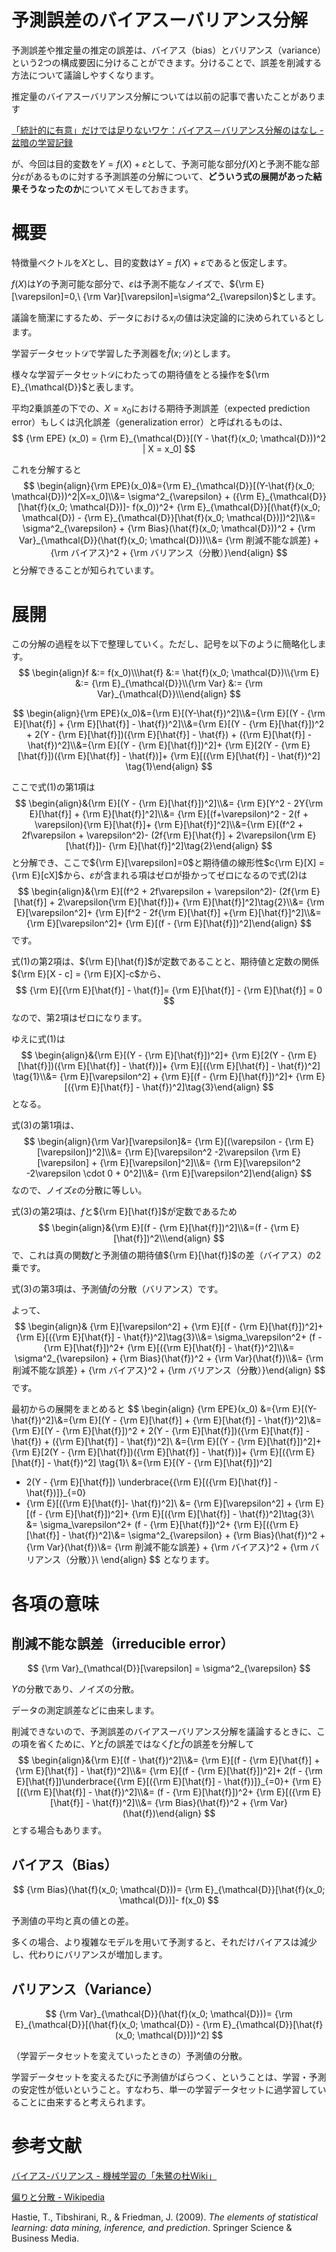 # 予測誤差のバイアスーバリアンス分解

予測誤差や推定量の推定の誤差は、バイアス（bias）とバリアンス（variance）という2つの構成要因に分けることができます。分けることで、誤差を削減する方法について議論しやすくなります。



推定量のバイアスーバリアンス分解については以前の記事で書いたことがあります

[「統計的に有意」だけでは足りないワケ：バイアス－バリアンス分解のはなし - 盆暗の学習記録](https://nigimitama.hatenablog.jp/entry/2018/11/24/062732)

が、今回は目的変数を$Y=f(X) + \varepsilon$として、予測可能な部分$f(X)$と予測不能な部分$\varepsilon$があるものに対する予測誤差の分解について、**どういう式の展開があった結果そうなったのか**についてメモしておきます。



# 概要

特徴量ベクトルを$X$とし、目的変数は$Y=f(X) + \varepsilon$であると仮定します。

$f(X)$は$Y$の予測可能な部分で、$\varepsilon$は予測不能なノイズで、${\rm E}[\varepsilon]=0,\ {\rm Var}[\varepsilon]=\sigma^2_{\varepsilon}$とします。

議論を簡潔にするため、データにおける$x_i$の値は決定論的に決められているとします。

学習データセット$\mathcal{D}$で学習した予測器を$\hat{f}(x; \mathcal{D})$とします。

様々な学習データセット$\mathcal{D}$にわたっての期待値をとる操作を${\rm E}_{\mathcal{D}}$と表します。



平均2乗誤差の下での、$X=x_0$における期待予測誤差（expected prediction error）もしくは汎化誤差（generalization error）と呼ばれるものは、
$$
{\rm EPE} (x_0) = {\rm E}_{\mathcal{D}}[(Y - \hat{f}(x_0; \mathcal{D}))^2 | X = x_0]
$$

これを分解すると
$$
\begin{align}{\rm EPE}(x_0)&={\rm E}_{\mathcal{D}}[(Y-\hat{f}(x_0; \mathcal{D}))^2|X=x_0]\\&= \sigma^2_{\varepsilon} + ({\rm E}_{\mathcal{D}}[\hat{f}(x_0; \mathcal{D})]- f(x_0))^2+ {\rm E}_{\mathcal{D}}[(\hat{f}(x_0; \mathcal{D}) - {\rm E}_{\mathcal{D}}[\hat{f}(x_0; \mathcal{D})])^2]\\&= \sigma^2_{\varepsilon} + {\rm Bias}(\hat{f}(x_0; \mathcal{D}))^2 + {\rm Var}_{\mathcal{D}}(\hat{f}(x_0; \mathcal{D}))\\&= {\rm 削減不能な誤差} + {\rm バイアス}^2 + {\rm バリアンス（分散）}\end{align}
$$
と分解できることが知られています。



# 展開

この分解の過程を以下で整理していく。ただし、記号を以下のように簡略化します。
$$
\begin{align}f &:= f(x_0)\\\hat{f} &:= \hat{f}(x_0; \mathcal{D})\\{\rm E} &:= {\rm E}_{\mathcal{D}}\\{\rm Var} &:= {\rm Var}_{\mathcal{D}}\\\end{align}
$$

$$
\begin{align}{\rm EPE}(x_0)&={\rm E}[(Y-\hat{f})^2]\\&={\rm E}[(Y - {\rm E}[\hat{f}] + {\rm E}[\hat{f}] - \hat{f})^2]\\&={\rm E}[(Y - {\rm E}[\hat{f}])^2 + 2(Y - {\rm E}[\hat{f}])({\rm E}[\hat{f}] - \hat{f}) + ({\rm E}[\hat{f}] - \hat{f})^2]\\&={\rm E}[(Y - {\rm E}[\hat{f}])^2]+ {\rm E}[2(Y - {\rm E}[\hat{f}])({\rm E}[\hat{f}] - \hat{f})]+ {\rm E}[({\rm E}[\hat{f}] - \hat{f})^2] \tag{1}\end{align}
$$

ここで式$(1)$の第1項は
$$
\begin{align}&{\rm E}[(Y - {\rm E}[\hat{f}])^2]\\&= {\rm E}[Y^2 - 2Y{\rm E}[\hat{f}] + {\rm E}[\hat{f}]^2]\\&= {\rm E}[(f+\varepsilon)^2 - 2(f + \varepsilon){\rm E}[\hat{f}]+ {\rm E}[\hat{f}]^2]\\&={\rm E}[(f^2 + 2f\varepsilon + \varepsilon^2)- (2f{\rm E}[\hat{f}] + 2\varepsilon{\rm E}[\hat{f}])- {\rm E}[\hat{f}]^2]\tag{2}\end{align}
$$
と分解でき、ここで${\rm E}[\varepsilon]=0$と期待値の線形性$c{\rm E}[X] = {\rm E}[cX]$から、$\varepsilon$が含まれる項はゼロが掛かってゼロになるので式$(2)$は
$$
\begin{align}&{\rm E}[(f^2 + 2f\varepsilon + \varepsilon^2)- (2f{\rm E}[\hat{f}] + 2\varepsilon{\rm E}[\hat{f}])+ {\rm E}[\hat{f}]^2]\tag{2}\\&= {\rm E}[\varepsilon^2]+ {\rm E}[f^2 - 2f{\rm E}[\hat{f}] +{\rm E}[\hat{f}]^2]\\&= {\rm E}[\varepsilon^2]+ {\rm E}[(f - {\rm E}[\hat{f}])^2]\end{align}
$$
です。

式$(1)$の第2項は、${\rm E}[\hat{f}]$が定数であることと、期待値と定数の関係${\rm E}[X - c] = {\rm E}[X]-c$から、
$$
{\rm E}[{\rm E}[\hat{f}] - \hat{f}]= {\rm E}[\hat{f}] - {\rm E}[\hat{f}] = 0
$$
なので、第2項はゼロになります。

ゆえに式$(1)$は
$$
\begin{align}&{\rm E}[(Y - {\rm E}[\hat{f}])^2]+ {\rm E}[2(Y - {\rm E}[\hat{f}])({\rm E}[\hat{f}] - \hat{f})]+ {\rm E}[({\rm E}[\hat{f}] - \hat{f})^2] \tag{1}\\&= {\rm E}[\varepsilon^2] + {\rm E}[(f - {\rm E}[\hat{f}])^2]+ {\rm E}[({\rm E}[\hat{f}] - \hat{f})^2]\tag{3}\end{align}
$$
となる。

式$(3)$の第1項は、
$$
\begin{align}{\rm Var}[\varepsilon]&= {\rm E}[(\varepsilon - {\rm E}[\varepsilon])^2]\\&= {\rm E}[\varepsilon^2 -2\varepsilon {\rm E}[\varepsilon] + {\rm E}[\varepsilon]^2]\\&= {\rm E}[\varepsilon^2 -2\varepsilon \cdot 0 + 0^2]\\&= {\rm E}[\varepsilon^2]\end{align}
$$
なので、ノイズ$\varepsilon$の分散に等しい。

式$(3)$の第2項は、$f$と${\rm E}[\hat{f}]$が定数であるため
$$
\begin{align}&{\rm E}[(f - {\rm E}[\hat{f}])^2]\\&=(f - {\rm E}[\hat{f}])^2\\\end{align}
$$
で、これは真の関数$f$と予測値の期待値${\rm E}[\hat{f}]$の差（バイアス）の2乗です。

式$(3)$の第3項は、予測値$\hat{f}$の分散（バリアンス）です。

よって、
$$
\begin{align}& {\rm E}[\varepsilon^2] + {\rm E}[(f - {\rm E}[\hat{f}])^2]+ {\rm E}[({\rm E}[\hat{f}] - \hat{f})^2]\tag{3}\\&= \sigma_\varepsilon^2+ (f - {\rm E}[\hat{f}])^2+ {\rm E}[({\rm E}[\hat{f}] - \hat{f})^2]\\&= \sigma^2_{\varepsilon} + {\rm Bias}(\hat{f})^2 + {\rm Var}(\hat{f})\\&= {\rm 削減不能な誤差} + {\rm バイアス}^2 + {\rm バリアンス（分散）}\end{align}
$$
です。

最初からの展開をまとめると
$$
\begin{align}
{\rm EPE}(x_0)
&={\rm E}[(Y-\hat{f})^2]\\&={\rm E}[(Y - {\rm E}[\hat{f}] + {\rm E}[\hat{f}] - \hat{f})^2]\\&={\rm E}[(Y - {\rm E}[\hat{f}])^2 + 2(Y - {\rm E}[\hat{f}])({\rm E}[\hat{f}] - \hat{f}) + ({\rm E}[\hat{f}] - \hat{f})^2]\\
&={\rm E}[(Y - {\rm E}[\hat{f}])^2]+ {\rm E}[2(Y - {\rm E}[\hat{f}])({\rm E}[\hat{f}] - \hat{f})]+ {\rm E}[({\rm E}[\hat{f}] - \hat{f})^2] \tag{1}\\
&={\rm E}[(Y - {\rm E}[\hat{f}])^2]
+ 2(Y - {\rm E}[\hat{f}])
\underbrace{{\rm E}[({\rm E}[\hat{f}] - \hat{f})]}_{=0}
+ {\rm E}[({\rm E}[\hat{f}]- \hat{f})^2]\\
&= {\rm E}[\varepsilon^2] + {\rm E}[(f - {\rm E}[\hat{f}])^2]+ {\rm E}[({\rm E}[\hat{f}] - \hat{f})^2]\tag{3}\\
&= \sigma_\varepsilon^2+ (f - {\rm E}[\hat{f}])^2+ {\rm E}[({\rm E}[\hat{f}] - \hat{f})^2]\\&= \sigma^2_{\varepsilon} + {\rm Bias}(\hat{f})^2 + {\rm Var}(\hat{f})\\&= {\rm 削減不能な誤差} + {\rm バイアス}^2 + {\rm バリアンス（分散）}\\
\end{align}
$$
となります。

# 各項の意味

## 削減不能な誤差（irreducible error）

$$
{\rm Var}_{\mathcal{D}}[\varepsilon] = \sigma^2_{\varepsilon}
$$

$Y$の分散であり、ノイズの分散。

データの測定誤差などに由来します。

削減できないので、予測誤差のバイアスーバリアンス分解を議論するときに、この項を省くために、$Y$と$\hat{f}$の誤差ではなく$f$と$\hat{f}$の誤差を分解して
$$
\begin{align}&{\rm E}[(f - \hat{f})^2]\\&= {\rm E}[(f - {\rm E}[\hat{f}] + {\rm E}[\hat{f}] - \hat{f})^2]\\&= {\rm E}[(f - {\rm E}[\hat{f}])^2]+ 2(f - {\rm E}[\hat{f}])\underbrace{{\rm E}[({\rm E}[\hat{f}] - \hat{f})]}_{=0}+ {\rm E}[({\rm E}[\hat{f}] - \hat{f})^2]\\&= (f - {\rm E}[\hat{f}])^2+ {\rm E}[({\rm E}[\hat{f}] - \hat{f})^2]\\&= {\rm Bias}(\hat{f})^2 + {\rm Var}(\hat{f})\end{align}
$$
とする場合もあります。



## バイアス（Bias）

$$
{\rm Bias}(\hat{f}(x_0; \mathcal{D}))= {\rm E}_{\mathcal{D}}[\hat{f}(x_0; \mathcal{D})]- f(x_0)
$$



予測値の平均と真の値との差。

多くの場合、より複雑なモデルを用いて予測すると、それだけバイアスは減少し、代わりにバリアンスが増加します。

## バリアンス（Variance）

$$
{\rm Var}_{\mathcal{D}}(\hat{f}(x_0; \mathcal{D}))= {\rm E}_{\mathcal{D}}[(\hat{f}(x_0; \mathcal{D}) - {\rm E}_{\mathcal{D}}[\hat{f}(x_0; \mathcal{D})])^2]
$$

（学習データセットを変えていったときの）予測値の分散。

学習データセットを変えるたびに予測値がばらつく、ということは、学習・予測の安定性が低いということ。すなわち、単一の学習データセットに過学習していることに由来すると考えられます。



# 参考文献

[バイアス-バリアンス - 機械学習の「朱鷺の杜Wiki」](http://ibisforest.org/index.php?%E3%83%90%E3%82%A4%E3%82%A2%E3%82%B9-%E3%83%90%E3%83%AA%E3%82%A2%E3%83%B3%E3%82%B9)

[偏りと分散 - Wikipedia](https://ja.wikipedia.org/wiki/%E5%81%8F%E3%82%8A%E3%81%A8%E5%88%86%E6%95%A3)

Hastie, T., Tibshirani, R., & Friedman, J. (2009). *The elements of statistical learning: data mining, inference, and prediction*. Springer Science & Business Media.

